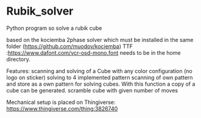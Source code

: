 # Rubik_solver
Python program so solve a rubik cube

based on the kociemba 2phase solver which must be installed in the same folder (https://github.com/muodov/kociemba)
TTF :https://www.dafont.com/vcr-osd-mono.font needs to be in the home directory.

Features:
scanning and solving of a Cube with any color configuration (no logo on sticker)
solving to 4 implemented pattern
scanning of own pattern and store as a own pattern for solving cubes. With this function a copy of a cube can be generated.
scramble cube with given number of moves

Mechanical setup is placed on Thingiverse:
https://www.thingiverse.com/thing:3826740
